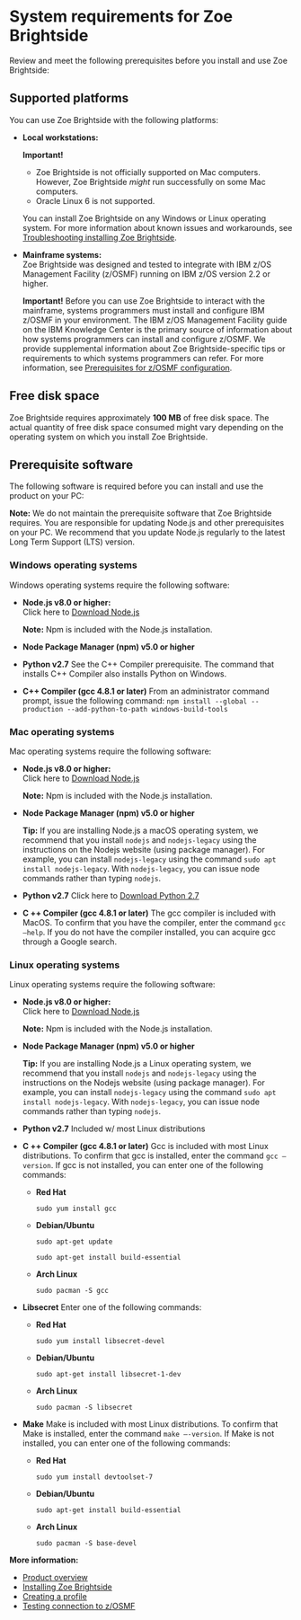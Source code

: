 # System requirements for Zoe Brightside

Review and meet the following prerequisites before you install and use Zoe Brightside:

## Supported platforms

You can use Zoe Brightside with the following platforms:

* **Local workstations:**

  **Important!**

  * Zoe Brightside is not officially supported on Mac computers. However, Zoe Brightside _might_ run successfully on some Mac computers.
  * Oracle Linux 6 is not supported. 

  You can install Zoe Brightside on any Windows or Linux operating system. For more information about known issues and workarounds, see [Troubleshooting installing Zoe Brightside](https://github.com/PlutoZhang/Zoe-docs/tree/765a97073f853ac8f6cca084d9c9e90c1e4c8de9/topics/cli-troubleshootinginstallingcli.nd).

* **Mainframe systems:**  
  Zoe Brightside was designed and tested to integrate with IBM z/OS Management Facility \(z/OSMF\) running on IBM z/OS version 2.2 or higher.

  **Important!** Before you can use Zoe Brightside to interact with the mainframe, systems programmers must install and configure IBM z/OSMF in your environment. The IBM z/OS Management Facility guide on the IBM Knowledge Center is the primary source of information about how systems programmers can install and configure z/OSMF. We provide supplemental information about Zoe Brightside-specific tips or requirements to which systems programmers can refer. For more information, see [Prerequisites for z/OSMF configuration]().

## Free disk space

Zoe Brightside requires approximately **100 MB** of free disk space. The actual quantity of free disk space consumed might vary depending on the operating system on which you install Zoe Brightside.

## Prerequisite software

The following software is required before you can install and use the product on your PC:

**Note:** We do not maintain the prerequisite software that Zoe Brightside requires. You are responsible for updating Node.js and other prerequisites on your PC. We recommend that you update Node.js regularly to the latest Long Term Support \(LTS\) version.

### Windows operating systems

Windows operating systems require the following software:

* **Node.js v8.0 or higher:**  
  Click here to [Download Node.js](https://nodejs.org/en/download/)

  **Note:** Npm is included with the Node.js installation.

* **Node Package Manager \(npm\) v5.0 or higher**
* **Python v2.7** See the C++ Compiler prerequisite. The command that installs C++ Compiler also installs Python on Windows.
* **C++ Compiler \(gcc 4.8.1 or later\)** From an administrator command prompt, issue the following command: `npm install --global --production --add-python-to-path windows-build-tools`

### Mac operating systems

Mac operating systems require the following software:

* **Node.js v8.0 or higher:**  
  Click here to [Download Node.js](https://nodejs.org/en/download/)

  **Note:** Npm is included with the Node.js installation.

* **Node Package Manager \(npm\) v5.0 or higher**

  **Tip:** If you are installing Node.js a macOS operating system, we recommend that you install `nodejs` and `nodejs-legacy` using the instructions on the Nodejs website \(using package manager\). For example, you can install `nodejs-legacy` using the command `sudo apt install nodejs-legacy`. With `nodejs-legacy`, you can issue node commands rather than typing `nodejs`.

* **Python v2.7** Click here to [Download Python 2.7](https://www.python.org/download/releases/2.7/)
* **C ++ Compiler \(gcc 4.8.1 or later\)** The gcc compiler is included with MacOS. To confirm that you have the compiler, enter the command `gcc –help`. If you do not have the compiler installed, you can acquire gcc through a Google search.

### Linux operating systems

Linux operating systems require the following software:

* **Node.js v8.0 or higher:**  
  Click here to [Download Node.js](https://nodejs.org/en/download/)

  **Note:** Npm is included with the Node.js installation.

* **Node Package Manager \(npm\) v5.0 or higher**

  **Tip:** If you are installing Node.js a Linux operating system, we recommend that you install `nodejs` and `nodejs-legacy` using the instructions on the Nodejs website \(using package manager\). For example, you can install `nodejs-legacy` using the command `sudo apt install nodejs-legacy`. With `nodejs-legacy`, you can issue node commands rather than typing `nodejs`.

* **Python v2.7** Included w/ most Linux distributions
* **C ++ Compiler \(gcc 4.8.1 or later\)** Gcc is included with most Linux distributions. To confirm that gcc is installed, enter the command `gcc –version`. If gcc is not installed, you can enter one of the following commands:
  * **Red Hat**  

    `sudo yum install gcc`

  * **Debian/Ubuntu**  

    `sudo apt-get update`  

    `sudo apt-get install build-essential`

  * **Arch Linux**  

    `sudo pacman -S gcc`
* **Libsecret** Enter one of the following commands:
  * **Red Hat**  

    `sudo yum install libsecret-devel`

  * **Debian/Ubuntu**  

    `sudo apt-get install libsecret-1-dev`

  * **Arch Linux**  

    `sudo pacman -S libsecret`
* **Make** Make is included with most Linux distributions. To confirm that Make is installed, enter the command `make –-version`. If Make is not installed, you can enter one of the following commands:
  * **Red Hat**  

    `sudo yum install devtoolset-7`

  * **Debian/Ubuntu**  

    `sudo apt-get install build-essential`

  * **Arch Linux**  

    `sudo pacman -S base-devel`

**More information:**

* [Product overview](../../zoe-introduction/cli-releasenotes.md)
* [Installing Zoe Brightside](../cli-installcli/)
* [Creating a profile](../cli-installcli/cli-createaprofile.md)
* [Testing connection to z/OSMF](../cli-installcli/cli-validateinstallation.md)


